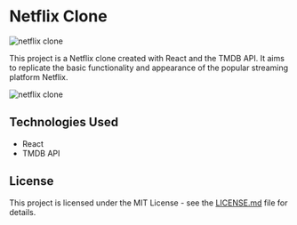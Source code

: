 

# Netflix Clone

<img src="" alt="netflix clone"/>

<p>This project is a Netflix clone created with React and the TMDB API. It aims to replicate the basic functionality and appearance of the popular streaming platform Netflix.</p>

<img src="" alt="netflix clone"/>

<h2>Technologies Used</h2>

<ul>
<li>React</li>
<li>TMDB API</li>
</ul>

<h2>License</h2>
<p>This project is licensed under the MIT License - see the <a href="https://github.com/Abdullah-Anaz/netflix-clone/blob/main/LICENSE.md">LICENSE.md</a> file for details.</p>

